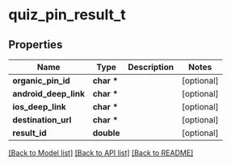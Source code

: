 # quiz_pin_result_t

## Properties
Name | Type | Description | Notes
------------ | ------------- | ------------- | -------------
**organic_pin_id** | **char \*** |  | [optional] 
**android_deep_link** | **char \*** |  | [optional] 
**ios_deep_link** | **char \*** |  | [optional] 
**destination_url** | **char \*** |  | [optional] 
**result_id** | **double** |  | [optional] 

[[Back to Model list]](../README.md#documentation-for-models) [[Back to API list]](../README.md#documentation-for-api-endpoints) [[Back to README]](../README.md)


